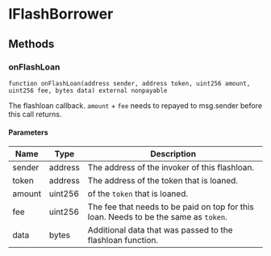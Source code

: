 # IFlashBorrower









## Methods

### onFlashLoan

```solidity
function onFlashLoan(address sender, address token, uint256 amount, uint256 fee, bytes data) external nonpayable
```

The flashloan callback. `amount` + `fee` needs to repayed to msg.sender before this call returns.



#### Parameters

| Name | Type | Description |
|---|---|---|
| sender | address | The address of the invoker of this flashloan. |
| token | address | The address of the token that is loaned. |
| amount | uint256 | of the `token` that is loaned. |
| fee | uint256 | The fee that needs to be paid on top for this loan. Needs to be the same as `token`. |
| data | bytes | Additional data that was passed to the flashloan function. |




